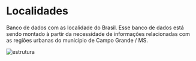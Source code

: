 # Localidades
Banco de dados com as localidade do Brasil. Esse banco de dados está sendo montado à partir da necessidade de informações relacionadas com as regiões urbanas do município de Campo Grande  / MS.


![estrutura](https://github.com/carvaldo/Localidades/blob/master/estrutura.png)
